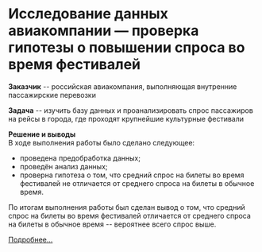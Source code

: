 # Исследование данных авиакомпании — проверка гипотезы о повышении спроса во время фестивалей
**Заказчик** -- российская авиакомпания, выполняющая внутренние пассажирские перевозки  
  
**Задача** -- изучить базу данных и проанализировать спрос пассажиров на рейсы в города, где проходят крупнейшие культурные фестивали  
  
**Решение и выводы**  
В ходе выполнения работы было сделано следующее:
- проведена предобработка данных;
- проведён анализ данных;
- проверна гипотеза о том, что средний спрос на билеты во время фестивалей не отличается от среднего спроса на билеты в обычное время.
  
По итогам выполнения работы был сделан вывод о том, что средний спрос на билеты во время фестивалей отличается от среднего спроса на билеты в обычное время -- вероятнее всего спрос выше.  
  
[Подробнее...](Project_13.ipynb)